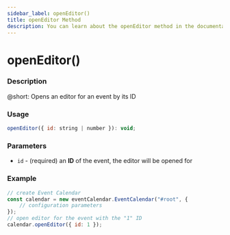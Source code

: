 ```yaml
---
sidebar_label: openEditor()
title: openEditor Method
description: You can learn about the openEditor method in the documentation of the DHTMLX JavaScript Event Calendar library. Browse developer guides and API reference, try out code examples and live demos, and download a free 30-day evaluation version of DHTMLX Event Calendar.
---
```


# openEditor()

### Description

@short: Opens an editor for an event by its ID

### Usage

~~~jsx {}
openEditor({ id: string | number }): void;
~~~

### Parameters

- `id` - (required) an **ID** of the event, the editor will be opened for 

### Example

~~~jsx {6}
// create Event Calendar
const calendar = new eventCalendar.EventCalendar("#root", {
	// configuration parameters
});
// open editor for the event with the "1" ID
calendar.openEditor({ id: 1 });
~~~
